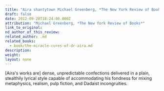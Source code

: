 ```yaml
---
title: "Aira shantytown Michael Greenberg, *The New York Review of Books*"
draft: false
date: 2012-09-28T18:24:00.000Z
attribution: "Michael Greenberg, *The New York Review of Books*"
link_to_original:
nd_author_of_this_review:
related_author: .md
related_books:
  - book/the-miracle-cures-of-dr-aira.md
description:
weight:
layout: none
---
```

[Aira's works are] dense, unpredictable confections delivered in a plain, stealthily lyrical style capable of accommodating his fondness for mixing metaphysics, realism, pulp fiction, and Dadaist incongruities.

